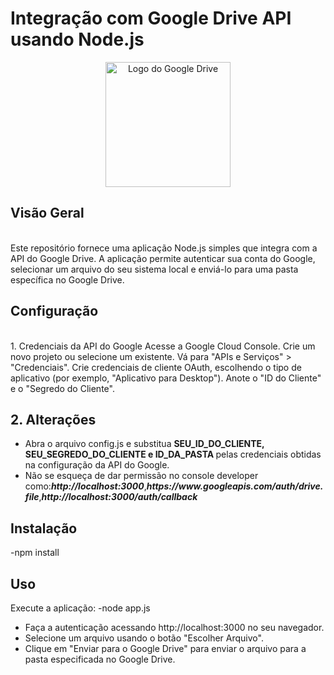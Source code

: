 <h1>Integração com Google Drive API usando Node.js</h1>
<div align="center">
  <img src="https://logosmarcas.net/wp-content/uploads/2020/12/Google-Drive-Logo.png" alt="Logo do Google Drive" width="200">
</div>
<h2>Visão Geral</h2>
<br>
Este repositório fornece uma aplicação Node.js simples que integra com a API do Google Drive. A aplicação permite autenticar sua conta do Google, selecionar um arquivo do seu sistema local e enviá-lo para uma pasta específica no Google Drive.

<h2>Configuração </h2>
<br>
1. Credenciais da API do Google
Acesse a Google Cloud Console.
Crie um novo projeto ou selecione um existente.
Vá para "APIs e Serviços" > "Credenciais".
Crie credenciais de cliente OAuth, escolhendo o tipo de aplicativo (por exemplo, "Aplicativo para Desktop").
Anote o "ID do Cliente" e o "Segredo do Cliente".

<h2>2. Alterações </h2>
<ul>
<li>Abra o arquivo config.js e substitua <b>SEU_ID_DO_CLIENTE, SEU_SEGREDO_DO_CLIENTE e ID_DA_PASTA </b>pelas credenciais obtidas na configuração da API do Google.</li>
<li>Não se esqueça de dar permissão no console developer como:<b><em>http://localhost:3000</em></b>,<b><em>https://www.googleapis.com/auth/drive.file</em></b>,<b><em>http://localhost:3000/auth/callback</em></b></li>
</ul>

<h2>Instalação</h2>
-npm install
<br>

<h2>Uso</h2>
Execute a aplicação:
-node app.js
<br>
<ul>
<li>Faça a autenticação acessando http://localhost:3000 no seu navegador.</li>
<li>Selecione um arquivo usando o botão "Escolher Arquivo".</li>
<li>Clique em "Enviar para o Google Drive" para enviar o arquivo para a pasta especificada no Google Drive.</li>
</ul>
